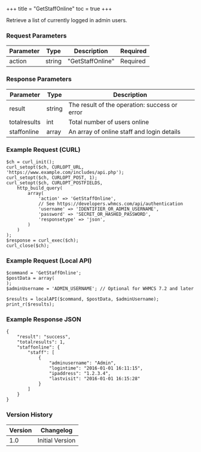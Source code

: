 +++
title = "GetStaffOnline"
toc = true
+++

Retrieve a list of currently logged in admin users.

### Request Parameters

| Parameter | Type | Description | Required |
| --------- | ---- | ----------- | -------- |
| action | string | "GetStaffOnline" | Required |

### Response Parameters

| Parameter | Type | Description |
| --------- | ---- | ----------- |
| result | string | The result of the operation: success or error |
| totalresults | int | Total number of users online |
| staffonline | array | An array of online staff and login details |


### Example Request (CURL)

```
$ch = curl_init();
curl_setopt($ch, CURLOPT_URL, 'https://www.example.com/includes/api.php');
curl_setopt($ch, CURLOPT_POST, 1);
curl_setopt($ch, CURLOPT_POSTFIELDS,
    http_build_query(
        array(
            'action' => 'GetStaffOnline',
            // See https://developers.whmcs.com/api/authentication
            'username' => 'IDENTIFIER_OR_ADMIN_USERNAME',
            'password' => 'SECRET_OR_HASHED_PASSWORD',
            'responsetype' => 'json',
        )
    )
);
$response = curl_exec($ch);
curl_close($ch);
```


### Example Request (Local API)

```
$command = 'GetStaffOnline';
$postData = array(
);
$adminUsername = 'ADMIN_USERNAME'; // Optional for WHMCS 7.2 and later

$results = localAPI($command, $postData, $adminUsername);
print_r($results);
```


### Example Response JSON

```
{
    "result": "success",
    "totalresults": 1,
    "staffonline": {
        "staff": [
            {
                "adminusername": "Admin",
                "logintime": "2016-01-01 16:11:15",
                "ipaddress": "1.2.3.4",
                "lastvisit": "2016-01-01 16:15:28"
            }
        ]
    }
}
```


### Version History

| Version | Changelog |
| ------- | --------- |
| 1.0 | Initial Version |
